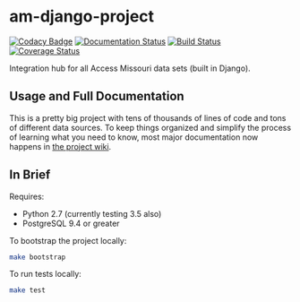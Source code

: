 am-django-project
=================

[![Codacy Badge](https://api.codacy.com/project/badge/Grade/0d1172745ea9433a8eec5982e8d8b058)](https://app.codacy.com/app/NathanLawrence/am-django-project?utm_source=github.com&utm_medium=referral&utm_content=access-missouri/am-django-project&utm_campaign=badger)
[![Documentation Status](https://readthedocs.org/projects/access-missouri/badge/?version=latest)](https://access-missouri.readthedocs.io/en/latest/?badge=latest)
[![Build Status](https://travis-ci.org/access-missouri/am-django-project.svg?branch=master)](https://travis-ci.org/access-missouri/am-django-project)
[![Coverage Status](https://coveralls.io/repos/github/access-missouri/am-django-project/badge.svg?branch=master)](https://coveralls.io/github/access-missouri/am-django-project?branch=master)

Integration hub for all Access Missouri data sets (built in Django).

## Usage and Full Documentation
This is a pretty big project with tens of thousands of lines of code and tons of different data sources. To keep things organized and simplify the process of learning what you need to know, most major documentation now happens in [the project wiki](https://github.com/access-missouri/am-django-project/wiki).

## In Brief

Requires:

* Python 2.7 (currently testing 3.5 also)
* PostgreSQL 9.4 or greater

To bootstrap the project locally:
```bash
make bootstrap
```

To run tests locally:
```bash
make test
```

